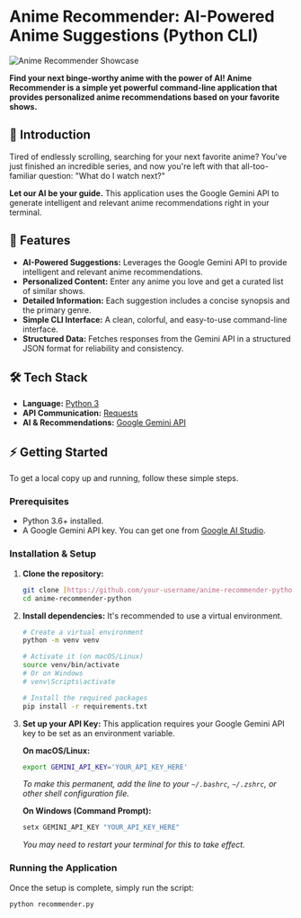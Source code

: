 # Anime Recommender: AI-Powered Anime Suggestions (Python CLI)

![Anime Recommender Showcase](https://placehold.co/1200x600/1a202c/9f7aea?text=Python%20Anime%20Recommender)

**Find your next binge-worthy anime with the power of AI! Anime Recommender is a simple yet powerful command-line application that provides personalized anime recommendations based on your favorite shows.**

## 👋 Introduction

Tired of endlessly scrolling, searching for your next favorite anime? You've just finished an incredible series, and now you're left with that all-too-familiar question: "What do I watch next?"

**Let our AI be your guide.** This application uses the Google Gemini API to generate intelligent and relevant anime recommendations right in your terminal.

## 🌟 Features

* **AI-Powered Suggestions:** Leverages the Google Gemini API to provide intelligent and relevant anime recommendations.
* **Personalized Content:** Enter any anime you love and get a curated list of similar shows.
* **Detailed Information:** Each suggestion includes a concise synopsis and the primary genre.
* **Simple CLI Interface:** A clean, colorful, and easy-to-use command-line interface.
* **Structured Data:** Fetches responses from the Gemini API in a structured JSON format for reliability and consistency.

## 🛠️ Tech Stack

* **Language:** [Python 3](https://www.python.org/)
* **API Communication:** [Requests](https://pypi.org/project/requests/)
* **AI & Recommendations:** [Google Gemini API](https://ai.google.dev/)

## ⚡ Getting Started

To get a local copy up and running, follow these simple steps.

### Prerequisites

* Python 3.6+ installed.
* A Google Gemini API key. You can get one from [Google AI Studio](https://ai.google.dev/).

### Installation & Setup

1.  **Clone the repository:**
    ```sh
    git clone [https://github.com/your-username/anime-recommender-python.git](https://github.com/your-username/anime-recommender-python.git)
    cd anime-recommender-python
    ```

2.  **Install dependencies:**
    It's recommended to use a virtual environment.
    ```sh
    # Create a virtual environment
    python -m venv venv

    # Activate it (on macOS/Linux)
    source venv/bin/activate
    # Or on Windows
    # venv\Scripts\activate

    # Install the required packages
    pip install -r requirements.txt
    ```

3.  **Set up your API Key:**
    This application requires your Google Gemini API key to be set as an environment variable.

    **On macOS/Linux:**
    ```sh
    export GEMINI_API_KEY='YOUR_API_KEY_HERE'
    ```
    *To make this permanent, add the line to your `~/.bashrc`, `~/.zshrc`, or other shell configuration file.*

    **On Windows (Command Prompt):**
    ```sh
    setx GEMINI_API_KEY "YOUR_API_KEY_HERE"
    ```
    *You may need to restart your terminal for this to take effect.*

### Running the Application

Once the setup is complete, simply run the script:
```sh
python recommender.py
